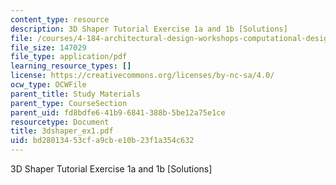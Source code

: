 ```yaml
---
content_type: resource
description: 3D Shaper Tutorial Exercise 1a and 1b [Solutions]
file: /courses/4-184-architectural-design-workshops-computational-design-for-housing-spring-2002/bd28013453cfa9cbe10b23f1a354c632_3dshaper_ex1.pdf
file_size: 147029
file_type: application/pdf
learning_resource_types: []
license: https://creativecommons.org/licenses/by-nc-sa/4.0/
ocw_type: OCWFile
parent_title: Study Materials
parent_type: CourseSection
parent_uid: fd8bdfe6-41b9-6841-388b-5be12a75e1ce
resourcetype: Document
title: 3dshaper_ex1.pdf
uid: bd280134-53cf-a9cb-e10b-23f1a354c632
---
```

3D Shaper Tutorial Exercise 1a and 1b [Solutions]